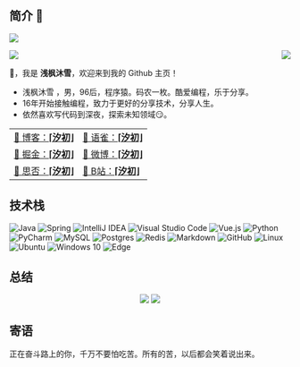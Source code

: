 <!--
**qfmx/qfmx** is a ✨ _special_ ✨ repository because its `README.md` (this file) appears on your GitHub profile.
-->
## 简介 👋

![](https://komarev.com/ghpvc/?username=qfmx&color=brightgreen)
<p>
  <img src="https://count.getloli.com/get/@qfmx?theme=rule34">
  <img src="https://weather-icon.journeyad.repl.co/@shenzhen?v=1" align="right">
</p>

👋，我是 **浅枫沐雪**，欢迎来到我的 Github 主页！

- 浅枫沐雪 ，男，96后，程序猿。码农一枚。酷爱编程，乐于分享。
- 16年开始接触编程，致力于更好的分享技术，分享人生。
- 依然喜欢写代码到深夜，探索未知领域😏。

|                                                              |                                                              |
| ------------------------------------------------------------ | :----------------------------------------------------------- |
| [🎈 博客：**⌈汐初⌋**](https://allms.cn)                    | [🎉 语雀：**⌈汐初⌋**](https://www.yuque.com/josxy/)     |
| [🎊 掘金：**⌈汐初⌋**](https://juejin.cn/user/3456520287952285/posts) | [🎏 微博：**⌈汐初⌋**](https://weibo.com/qfmx520) |
| [🎨 思否：**⌈汐初⌋**](https://segmentfault.com/u/josxy/articles) | [🎯 B站：**⌈汐初⌋**](https://space.bilibili.com/424210875) |

## 技术栈

![Java](https://img.shields.io/badge/java-%23ED8B00.svg?style=for-the-badge&logo=java&logoColor=white)
![Spring](https://img.shields.io/badge/spring-%236DB33F.svg?style=for-the-badge&logo=spring&logoColor=white)
![IntelliJ IDEA](https://img.shields.io/badge/IntelliJIDEA-000000.svg?style=for-the-badge&logo=intellij-idea&logoColor=white)
![Visual Studio Code](https://img.shields.io/badge/VisualStudioCode-0078d7.svg?style=for-the-badge&logo=visual-studio-code&logoColor=white)
![Vue.js](https://img.shields.io/badge/vuejs-%2335495e.svg?style=for-the-badge&logo=vuedotjs&logoColor=%234FC08D)
![Python](https://img.shields.io/badge/python-3670A0?style=for-the-badge&logo=python&logoColor=ffdd54)
![PyCharm](https://img.shields.io/badge/pycharm-143?style=for-the-badge&logo=pycharm&logoColor=black&color=black&labelColor=green)
![MySQL](https://img.shields.io/badge/mysql-%2300f.svg?style=for-the-badge&logo=mysql&logoColor=white)
![Postgres](https://img.shields.io/badge/postgres-%23316192.svg?style=for-the-badge&logo=postgresql&logoColor=white)
![Redis](https://img.shields.io/badge/redis-%23DD0031.svg?style=for-the-badge&logo=redis&logoColor=white)
![Markdown](https://img.shields.io/badge/markdown-%23000000.svg?style=for-the-badge&logo=markdown&logoColor=white)
![GitHub](https://img.shields.io/badge/github-%23121011.svg?style=for-the-badge&logo=github&logoColor=white)
![Linux](https://img.shields.io/badge/Linux-FCC624?style=for-the-badge&logo=linux&logoColor=black)
![Ubuntu](https://img.shields.io/badge/Ubuntu-E95420?style=for-the-badge&logo=ubuntu&logoColor=white)
![Windows 10](https://img.shields.io/badge/Windows-0078D6?style=for-the-badge&logo=windows&logoColor=white)
![Edge](https://img.shields.io/badge/Edge-0078D7?style=for-the-badge&logo=Microsoft-edge&logoColor=white)
  

## 总结

<p align = "center">
  <img src = "https://github-readme-stats.vercel.app/api/top-langs/?username=qfmx&theme=radical&locale=cn&line_height=20">
  <img src = "https://github-readme-stats.vercel.app/api?username=qfmx&count_private=true&show_icons=true&theme=radical&locale=cn&line_height=30">
</p>

## 寄语

正在奋斗路上的你，千万不要怕吃苦。所有的苦，以后都会笑着说出来。
